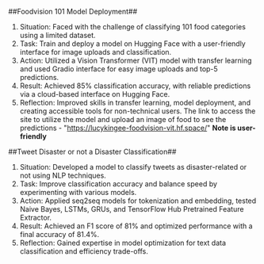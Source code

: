 ##Foodvision 101 Model Deployment##
1. Situation: Faced with the challenge of classifying 101 food categories using a limited dataset.
2. Task: Train and deploy a model on Hugging Face with a user-friendly interface for image uploads and classification.
3. Action: Utilized a Vision Transformer (VIT) model with transfer learning and used Gradio interface for easy image uploads and top-5 predictions.
4. Result: Achieved 85% classification accuracy, with reliable predictions via a cloud-based interface on Hugging Face.
5. Reflection: Improved skills in transfer learning, model deployment, and creating accessible tools for non-technical users.
The link to access the site to utilize the model and upload an image of food to see the predictions - "https://lucykingee-foodvision-vit.hf.space/" **Note is user-friendly**



##Tweet Disaster or not a Disaster Classification##
1. Situation: Developed a model to classify tweets as disaster-related or not using NLP techniques.
2. Task: Improve classification accuracy and balance speed by experimenting with various models.
3. Action: Applied seq2seq models for tokenization and embedding, tested Naive Bayes, LSTMs, GRUs, and TensorFlow Hub Pretrained Feature Extractor.
4. Result: Achieved an F1 score of 81% and optimized performance with a final accuracy of 81.4%.
5. Reflection: Gained expertise in model optimization for text data classification and efficiency trade-offs.
